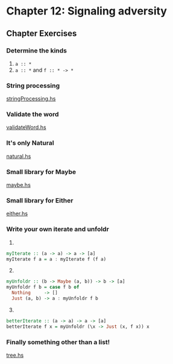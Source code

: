# Chapter 12: Signaling adversity

## Chapter Exercises

### Determine the kinds

1) `a :: *`
2) `a :: *` and `f :: * -> *`

### String processing

[stringProcessing.hs](stringProcessing.hs)

### Validate the word

[validateWord.hs](validateWord.hs)

### It's only Natural

[natural.hs](natural.hs)

### Small library for Maybe

[maybe.hs](maybe.hs)

### Small library for Either

[either.hs](either.hs)

### Write your own iterate and unfoldr

1)
```haskell
myIterate :: (a -> a) -> a -> [a]
myIterate f a = a : myIterate f (f a)
```

2)
```haskell
myUnfoldr :: (b -> Maybe (a, b)) -> b -> [a]
myUnfoldr f b = case f b of
  Nothing     -> []
  Just (a, b) -> a : myUnfoldr f b
```

3)
```haskell
betterIterate :: (a -> a) -> a -> [a]
betterIterate f x = myUnfoldr (\x -> Just (x, f x)) x
```

### Finally something other than a list!

[tree.hs](tree.hs)
